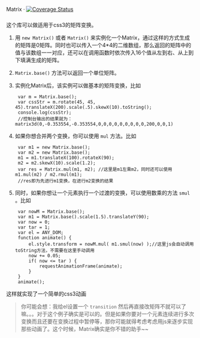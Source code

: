 Matrix &middot; [![Coverage Status](https://coveralls.io/repos/github/start940315/matrix/badge.svg?branch=master)](https://coveralls.io/github/start940315/matrix?branch=master)
###
这个库可以做适用于css3的矩阵变换。

1. 用 `new Matrix()` 或者 `Matrix()` 来实例化一个Matrix，通过这样的方式生成的矩阵是0矩阵。同时也可以传入一个4*4的二维数组，那么返回的矩阵中的值与该数组一一对应，还可以在调用函数时依次传入16个值从左到右、从上到下填满生成的矩阵。

2. `Matrix.base()` 方法可以返回一个单位矩阵。

3. 实例化Matrix后，该实例可以做基本的矩阵变换，比如

		var m = Matrix.base();
		var cssStr = m.rotate(45, 45, 45).translateX(200).scale(.5).skewX(10).toString();
		console.log(cssStr);
		//控制台输出的结果就为：matrix3d(0,-0.353554,-0.353554,0,0,0,0,0,0,0,0,0,200,0,0,1)

4. 如果你想合并两个变换，你可以使用 `mul` 方法。比如

		var m1 = new Matrix.base();
		var m2 = new Matrix.base();
		m1 = m1.translateX(100).rotateX(90);
		m2 = m2.skewX(10).scale(1.2);
		var res = Matrix.mul(m1, m2); //这里是m1左乘m2，同时还可以使用m1.mul(m2) / m2.rmul(m1);
		//res即为先进行m1变换，在进行m2变换的结果

5. 同时，如果你想让一个元素执行一个过渡的变换，可以使用数乘的方法 `smul` 。比如

		var nowM = Matrix.base();
		var m1 = Matrix.base().scale(1.5).translateY(90);
		var now = 0;
		var tar = 1;
		var el = ANY_DOM;
		function animate() {
			el.style.transform = nowM.mul( m1.smul(now) );//这里js会自动调用toString方法，不需要在这里手动调用
			now += 0.05;
			if( now <= tar ) {
				requestAnimationFrame(animate);
			}
		}
		animate();
		
这样就实现了一个简单的css3动画

>你可能会想：我给el设置一个 `transition` 然后再直接改矩阵不就可以了嘛。。。对于这个例子确实是可以的。但是如果你要对一个元素连续进行多次变换而且还要在变换过程中暂停等，那你可能就得考虑考虑用js来逐步实现那些动画了。这个时候，Matrix确实是你不错的助手~~

